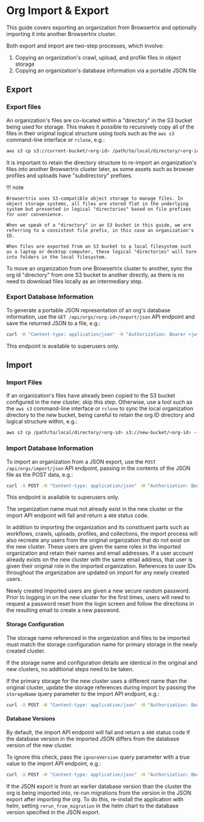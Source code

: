# Org Import & Export

This guide covers exporting an organization from Browsertrix and optionally importing it into another Browsertrix cluster.

Both export and import are two-step processes, which involve:

1. Copying an organization's crawl, upload, and profile files in object storage
2. Copying an organization's database information via a portable JSON file

## Export

### Export files

An organization's files are co-located within a "directory" in the S3 bucket being used for storage. This makes it possible to recursively copy all of the files in their original logical structure using tools such as the `aws s3` command-line interface or `rclone`, e.g.:

```sh
aws s3 cp s3://current-bucket/<org-id> /path/to/local/directory/<org-id> --recursive --endpoint=https://ams3.digitaloceanspaces.com
```

It is important to retain the directory structure to re-import an organization's files into another Browsertrix cluster later, as some assets such as browser profiles and uploads  have "subdirectory" prefixes.

!!! note

    Browsertrix uses S3-compatible object storage to manage files. In object storage systems, all files are stored flat in the underlying system but presented in logical "directories" based on file prefixes for user convenience.

    When we speak of a "directory" in an S3 bucket in this guide, we are referring to a consistent file prefix, in this case an organization's ID.

    When files are exported from an S3 bucket to a local filesystem such as a laptop or desktop computer, these logical "directories" will turn into folders in the local filesystem.

To move an organization from one Browsertrix cluster to another, sync the org id "directory" from one S3 bucket to another directly, as there is no need to download files locally as an intermediary step.

### Export Database Information

To generate a portable JSON representation of an org's database information, use the `GET /api/orgs/<org-id>/export/json` API endpoint and save the returned JSON to a file, e.g.:

```sh
curl -H "Content-type: application/json" -H "Authorization: Bearer <jwt token>" https://app.browsertrix.com/api/orgs/<org-id>/export/json > org-export.json
```

This endpoint is available to superusers only.

## Import

### Import Files

If an organization's files have already been copied to the S3 bucket configured in the new cluster, skip this step. Otherwise, use a tool such as the `aws s3` command-line interface or `rclone` to sync the local organization directory to the new bucket, being careful to retain the org ID directory and logical structure within, e.g.:

```sh
aws s3 cp /path/to/local/directory/<org-id> s3://new-bucket/<org-id> --recursive
```

### Import Database Information

To import an organization from a JSON export, use the `POST /api/orgs/import/json` API endpoint, passing in the contents of the JSON file as the POST data, e.g.:

```sh
curl -X POST -H "Content-type: application/json" -H "Authorization: Bearer <jwt token>" --data-binary "@org-export.json" https://app.browsertrix.com/api/orgs/import/json
```

This endpoint is available to superusers only.

The organization name must not already exist in the new cluster or the import API endpoint will fail and return a `400` status code.

In addition to importing the organization and its constituent parts such as workflows, crawls, uploads, profiles, and collections, the import process will also recreate any users from the original organization that do not exist on the new cluster. These users are given the same roles in the imported organization and retain their names and email addresses. If a user account already exists on the new cluster with the same email address, that user is given their original role in the imported organization. References to user IDs throughout the organization are updated on import for any newly created users.

Newly created imported users are given a new secure random password. Prior to logging in on the new cluster for the first times, users will need to request a password reset from the login screen and follow the directions in the resulting email to create a new password.

#### Storage Configuration

The storage name referenced in the organization and files to be imported must match the storage configuration name for primary storage in the newly created cluster.

If the storage name and configuration details are identical in the original and new clusters, no additional steps need to be taken.

If the primary storage for the new cluster uses a different name than the original cluster, update the storage references during import by passing the `storageName` query parameter to the import API endpont, e.g.:

```sh
curl -X POST -H "Content-type: application/json" -H "Authorization: Bearer <jwt token>" --data-binary "@org-export.json" https://app.browsertrix.com/api/orgs/import/json?storageName=newname
```

#### Database Versions

By default, the import API endpoint will fail and return a `400` status code if the database version in the imported JSON differs from the database version of the new cluster.

To ignore this check, pass the `ignoreVersion` query parameter with a true value to the import API endpoint, e.g.:

```sh
curl -X POST -H "Content-type: application/json" -H "Authorization: Bearer <jwt token>" --data-binary "@org-export.json" https://app.browsertrix.com/api/orgs/import/json?ignoreVersion=true
```

If the JSON export is from an earlier database version than the cluster the org is being imported into, re-run migrations from the version in the JSON export after importing the org. To do this, re-install the application with helm, setting `rerun_from_migration` in the helm chart to the database version specified in the JSON export.
